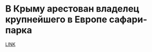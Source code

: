 # В Крыму арестован владелец крупнейшего в Европе сафари-парка



[LINK](https://varlamov.ru/3777021.html)